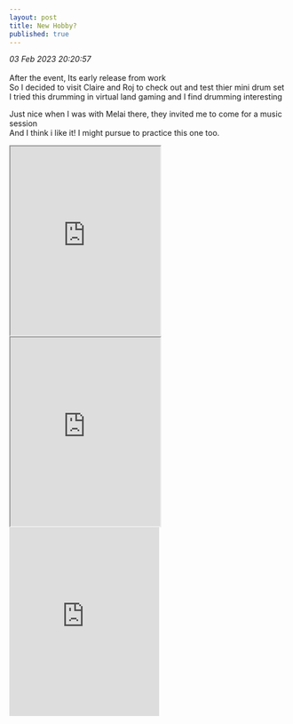 ```yaml
---
layout: post
title: New Hobby?
published: true
---
```

_03 Feb 2023 20:20:57_
<br>
<br>
After the event, Its early release from work
<br>
So I decided to visit Claire and Roj to check out and test thier mini drum set
<br>
I tried this drumming in virtual land gaming and I find drumming interesting
<br>
<!--more-->
Just nice when I was with Melai there, they invited me to come for a music session
<br>
And I think i like it! I might pursue to practice this one too.
<br>
<iframe src="https://drive.google.com/file/d/1F6CJ18RhjKzspb7oT1fY4oKg9zFhYW-o/preview" width="270" height="340" allow="autoplay"></iframe>
<iframe src="https://drive.google.com/file/d/12qhPjXIaRAM4d9wmDsT46ThAySA5itOW/preview" width="270" height="340" allow="autoplay"></iframe>
<iframe width="270" height="340"
src="https://www.youtube.com/embed/bedxb8KQ3qM"
frameborder="0"
allow="accelerometer; autoplay; encrypted-media; gyroscope; picture-in-picture"
allowfullscreen></iframe>
